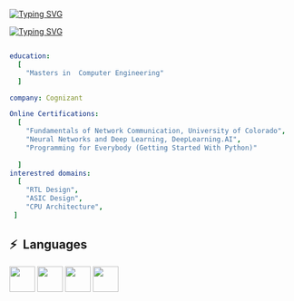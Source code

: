 [![Typing SVG](https://readme-typing-svg.demolab.com?font=Fira+Code&size=30&pause=1000&color=F71B3B&repeat=false&random=false&width=435&lines=Lalith+Kishore+Sridhar)](https://git.io/typing-svg)

[![Typing SVG](https://readme-typing-svg.demolab.com?font=Fira+Code&pause=1000&color=F71B3B&random=false&width=435&lines=Engineer)](https://git.io/typing-svg)

```yaml

education:
  [
    "Masters in  Computer Engineering"
  ]

company: Cognizant

Online Certifications:
  [
    "Fundamentals of Network Communication, University of Colorado",
    "Neural Networks and Deep Learning, DeepLearning.AI",
    "Programming for Everybody (Getting Started With Python)"
    
  ]
interestred domains:
  [
    "RTL Design",
    "ASIC Design",
    "CPU Architecture",
 ]

```

<h2> ⚡ &nbsp;Languages </h2>
<p align="left">
<img src="https://icongr.am/devicon/java-original.svg?size=128&color=currentColor"  width="45" height="45"/>
<img src="https://cdn.jsdelivr.net/gh/devicons/devicon/icons/c/c-original.svg" width="45" height="45" />
<img src="https://cdn.jsdelivr.net/gh/devicons/devicon/icons/python/python-original.svg" width="45" height="45"/>    
<img src="https://cdn.jsdelivr.net/gh/devicons/devicon/icons/mysql/mysql-original-wordmark.svg" width="45" height="45" />       
</p>


<!--
**Lalith2201** is a ✨ _special_ ✨ repository because its `README.md` (this file) appears on your GitHub profile.

Here are some ideas to get you started:

- 🔭 I’m currently working on ...
- 🌱 I’m currently learning ...
- 👯 I’m looking to collaborate on ...
- 🤔 I’m looking for help with ...
- 💬 Ask me about ...
- 📫 How to reach me: ...
- 😄 Pronouns: ...
- ⚡ Fun fact: ...
-->
